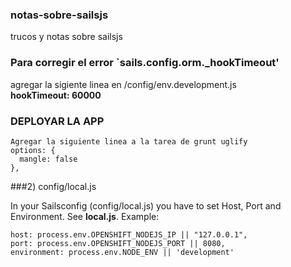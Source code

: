 ### notas-sobre-sailsjs
trucos y notas sobre sailsjs

### Para corregir el error `sails.config.orm._hookTimeout'
agregar la sigiente linea en /config/env.development.js <br/>
    **hookTimeout: 60000**

### DEPLOYAR LA APP
    Agregar la siguiente linea a la tarea de grunt uglify
    options: {
      mangle: false
    },

###2) config/local.js

In your Sailsconfig (config/local.js) you have to set Host, Port and Environment. See **local.js**. 
Example:

    host: process.env.OPENSHIFT_NODEJS_IP || "127.0.0.1",
    port: process.env.OPENSHIFT_NODEJS_PORT || 8080,
    environment: process.env.NODE_ENV || 'development'
